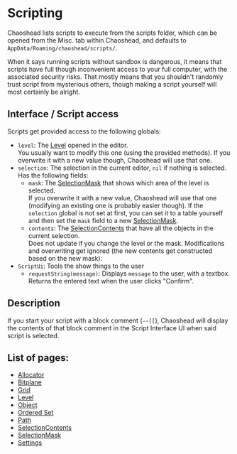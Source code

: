 # Scripting

Chaoshead lists scripts to execute from the scripts folder, which can be opened from the Misc. tab within Chaoshead, and defaults to `AppData/Roaming/chaoshead/scripts/`.

When it says running scripts without sandbox is dangerous, it means that scripts have full though inconvenient access to your full computer, with the associated security risks.
That mostly means that you shouldn't randomly trust script from mysterious others,
though making a script yourself will most certainly be alright.

## Interface / Script access

Scripts get provided access to the following globals:
- `level`: The [Level](Level.md) opened in the editor. \
  You usually want to modify this one (using the provided methods).
  If you overwrite it with a new value though, Chaoshead will use that one.
- `selection`: The selection in the current editor, `nil` if nothing is selected. Has the following fields:
  - `mask`: The [SelectionMask](SelectionMask.md) that shows which area of the level is selected. \
	If you overwrite it with a new value, Chaoshead will use that one (modifying an existing one is probably easier though).
	If the `selection` global is not set at first, you can set it to a table yourself and then set the `mask` field to a new [SelectionMask](SelectionMask.md).
  - `contents`: The [SelectionContents](SelectionContents.md) that have all the objects in the current selection. \
	Does not update if you change the level or the mask.
	Modifications and overwriting get ignored (the new contents get constructed based on the new mask).
- `ScriptUi`: Tools the show things to the user
	- `requestString(message)`: Displays `message` to the user, with a textbox. Returns the entered text when the user clicks "Confirm".

## Description

If you start your script with a block comment (`--[[`), Chaoshead will display the contents of that block comment in the Script Interface UI when said script is selected.

## List of pages:

- [Allocator](allocator.md)
- [Bitplane](bitplane.md)
- [Grid](grid.md)
- [Level](level.md)
- [Object](object.md)
- [Ordered Set](orderedSet.md)
- [Path](path.md)
- [SelectionContents](selectionContents.md)
- [SelectionMask](selectionMask.md)
- [Settings](settings.md)